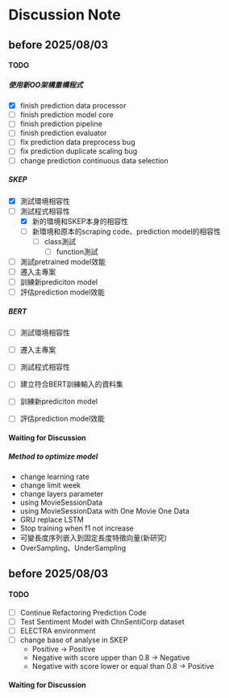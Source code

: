 # Discussion Note

## before 2025/08/03

#### TODO

##### 使用新OO架構重構程式

- [X] finish prediction data processor
- [ ] finish prediction model core
- [ ] finish prediction pipeline
- [ ] finish prediction evaluator
- [ ] fix prediction data preprocess bug
- [ ] fix prediction duplicate scaling bug
- [ ] change prediction continuous data selection

##### SKEP

- [x] 測試環境相容性
- [ ] 測試程式相容性
	- [x] 新的環境和SKEP本身的相容性
	- [ ] 新環境和原本的scraping code、prediction model的相容性
		- [ ] class測試
			- [ ] function測試
- [ ] 測試pretrained model效能
- [ ] 遷入主專案
- [ ] 訓練新prediciton model
- [ ] 評估prediction model效能

##### BERT

- [ ] 測試環境相容性
- [ ] 遷入主專案
- [ ] 測試程式相容性
- [ ] 建立符合BERT訓練輸入的資料集
- [ ] 訓練新prediciton model
- [ ] 評估prediction model效能


#### Waiting for Discussion

##### Method to optimize model

- change learning rate
- change limit week
- change layers parameter
- using MovieSessionData
- using MovieSessionData with One Movie One Data
- GRU replace LSTM
- Stop training when f1 not increase
- 可變長度序列嵌入到固定長度特徵向量(新研究)
- OverSampling、UnderSampling

## before 2025/08/03

#### TODO

- [ ] Continue Refactoring Prediction Code
- [ ] Test Sentiment Model with ChnSentiCorp dataset
- [ ] ELECTRA environment
- [ ] change base of analyse in SKEP
  - Positive -> Positive
  - Negative with score upper than 0.8 -> Negative
  - Negative with score lower or equal than 0.8 -> Positive

#### Waiting for Discussion
